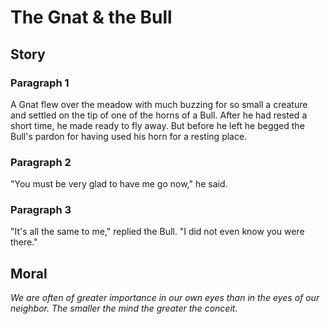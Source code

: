 
# The Gnat & the Bull

## Story


### Paragraph 1

A Gnat flew over the meadow with much buzzing for so small a creature and settled on the tip of one of the horns of a Bull. After he had rested a short time, he made ready to fly away. But before he left he begged the Bull's pardon for having used his horn for a resting place.



### Paragraph 2

"You must be very glad to have me go now," he said.



### Paragraph 3

"It's all the same to me," replied the Bull. "I did not even know you were there."



## Moral

_We are often of greater importance in our own eyes than in the eyes of our neighbor. The smaller the mind the greater the conceit._

